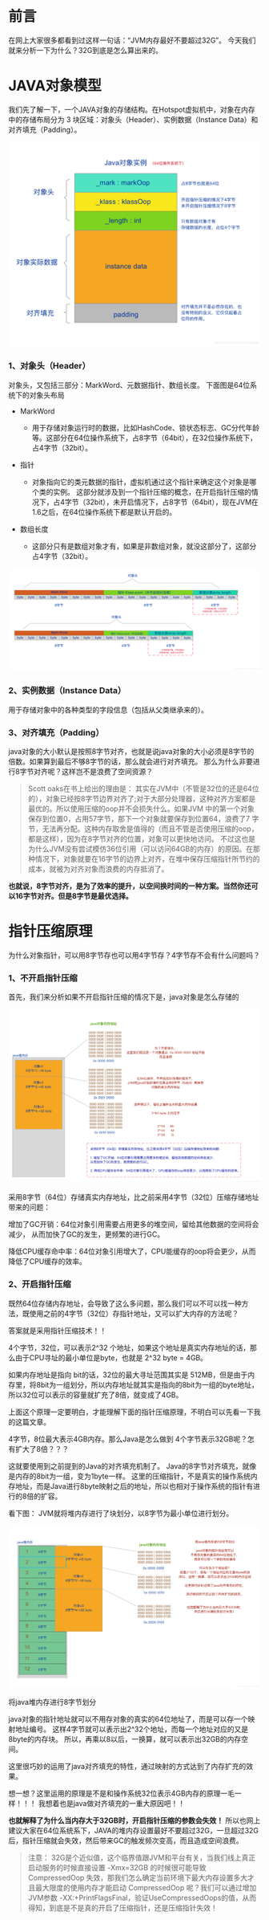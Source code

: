 # 前言
在网上大家很多都看到过这样一句话：“JVM内存最好不要超过32G”。
今天我们就来分析一下为什么？32G到底是怎么算出来的。



# JAVA对象模型
我们先了解一下，一个JAVA对象的存储结构。在Hotspot虚拟机中，对象在内存中的存储布局分为 3 块区域：对象头（Header）、实例数据（Instance Data）和对齐填充（Padding）。

![在这里插入图片描述](../图片/watermark,type_ZmFuZ3poZW5naGVpdGk,shadow_10,text_aHR0cHM6Ly9ibG9nLmNzZG4ubmV0L2xpdWppYW55YW5nYmo=,size_16,color_FFFFFF,t_70-20220418212116403.png)

### 1、对象头（Header）
对象头，又包括三部分：MarkWord、元数据指针、数组长度。
下面图是64位系统下的对象头布局

- MarkWord
  - 用于存储对象运行时的数据，比如HashCode、锁状态标志、GC分代年龄等。这部分在64位操作系统下，占8字节（64bit），在32位操作系统下，占4字节（32bit）。

- 指针
  - 对象指向它的类元数据的指针，虚拟机通过这个指针来确定这个对象是哪个类的实例。
    这部分就涉及到一个指针压缩的概念，在开启指针压缩的情况下，占4字节（32bit），未开启情况下，占8字节（64bit），现在JVM在1.6之后，在64位操作系统下都是默认开启的。

- 数组长度
  - 这部分只有是数组对象才有，如果是非数组对象，就没这部分了，这部分占4字节（32bit）。

![java对象头](../图片/watermark,type_ZmFuZ3poZW5naGVpdGk,shadow_10,text_aHR0cHM6Ly9ibG9nLmNzZG4ubmV0L2xpdWppYW55YW5nYmo=,size_16,color_FFFFFF,t_70-20220418212438351.png)



### 2、实例数据（Instance Data）
用于存储对象中的各种类型的字段信息（包括从父类继承来的）。



### 3、对齐填充（Padding）
java对象的大小默认是按照8字节对齐，也就是说java对象的大小必须是8字节的倍数。如果算到最后不够8字节的话，那么就会进行对齐填充。
那么为什么非要进行8字节对齐呢？这样岂不是浪费了空间资源？

> Scott oaks在书上给出的理由是：
> 其实在JVM中（不管是32位的还是64位的），对象已经按8字节边界对齐了;对于大部分处理器，这种对齐方案都是最优的。所以使用压缩的oop并不会损失什么。如果JVM
> 中的第一个对象保存到位置0，占用57字节，那下一个对象就要保存到位置64，浪费了7
> 字节，无法再分配。这种内存取舍是值得的（而且不管是否使用压缩的oop，都是这样），因为在8字节对齐的位置，对象可以更快地访问。
> 不过这也是为什么JVM没有尝试模仿36位引用（可以访问64GB的内存）的原因。在那种情况下，对象就要在16字节的边界上对齐，在堆中保存压缩指针所节约的成本，就被为对齐对象而浪费的内存抵消了。

**也就说，8字节对齐，是为了效率的提升，以空间换时间的一种方案。当然你还可以16字节对齐。但是8字节是最优选择。**



# 指针压缩原理
为什么对象指针，可以用8字节存也可以用4字节存？4字节存不会有什么问题吗？

### 1、不开启指针压缩
首先，我们来分析如果不开启指针压缩的情况下是，java对象是怎么存储的

![在这里插入图片描述](../图片/watermark,type_ZmFuZ3poZW5naGVpdGk,shadow_10,text_aHR0cHM6Ly9ibG9nLmNzZG4ubmV0L2xpdWppYW55YW5nYmo=,size_16,color_FFFFFF,t_70-20220418212533508.png)

采用8字节（64位）存储真实内存地址，比之前采用4字节（32位）压缩存储地址带来的问题：

增加了GC开销：64位对象引用需要占用更多的堆空间，留给其他数据的空间将会减少，
从而加快了GC的发生，更频繁的进行GC。

降低CPU缓存命中率：64位对象引用增大了，CPU能缓存的oop将会更少，从而降低了CPU缓存的效率。



### 2、开启指针压缩
既然64位存储内存地址，会导致了这么多问题，那么我们可以不可以找一种方法，既使用之前的4字节（32位）存指针地址，又可以扩大内存的方法呢？

答案就是采用指针压缩技术！！

4个字节，32位，可以表示2^32 个地址，如果这个地址是真实内存地址的话，那么由于CPU寻址的最小单位是byte，也就是 2^32 byte = 4GB。

如果内存地址是指向 bit的话，32位的最大寻址范围其实是 512MB，但是由于内存里，将8bit为一组划分，所以内存地址就其实是指向的8bit为一组的byte地址，所以32位可以表示的容量就扩充了8倍，就变成了4GB。

上面这个原理一定要明白，才能理解下面的指针压缩原理，不明白可以先看一下我的这篇文章。

4字节，8位最大表示4GB内存。那么Java是怎么做到 4个字节表示32GB呢？怎有扩大了8倍？？？

这就要使用到之前提到的Java的对齐填充机制了。
Java的8字节对齐填充，就像是内存的8bit为一组，变为1byte一样。
这里的压缩指针，不是真实的操作系统内存地址，而是Java进行8byte映射之后的地址，所以也相对于操作系统的指针有进行的8倍的扩容。

看下图：
JVM就将堆内存进行了块划分，以8字节为最小单位进行划分。

![在这里插入图片描述](../图片/watermark,type_ZmFuZ3poZW5naGVpdGk,shadow_10,text_aHR0cHM6Ly9ibG9nLmNzZG4ubmV0L2xpdWppYW55YW5nYmo=,size_16,color_FFFFFF,t_70-20220418212926084.png)

将java堆内存进行8字节划分

java对象的指针地址就可以不用存对象的真实的64位地址了，而是可以存一个映射地址编号。
这样4字节就可以表示出2^32个地址，而每一个地址对应的又是8byte的内存块。
所以，再乘以8以后，一换算，就可以表示出32GB的内存空间。

这里很巧妙的运用了java对齐填充的特性，通过映射的方式达到了内存扩充的效果。

想一想？这里运用的原理是不是和操作系统32位表示4GB内存的原理一毛一样！！！
我想着也是java做对齐填充的一重大原因吧！！

**也就解释了为什么当内存大于32GB时，开启指针压缩的参数会失效！**
所以也网上建议大家在64位系统系下，JAVA的堆内存设置最好不要超过32G，一旦超过32G后，指针压缩就会失效，然后带来GC的触发频次变高，而且造成空间浪费。

> 注意：
> 32G是个近似值，这个临界值跟JVM和平台有关，当我们线上真正启动服务的时候直接设置 -Xmx=32GB 的时候很可能导致 CompressedOop 失效，那我们怎么确定当前环境下最大内存设置多大才且最大限度的使用内存才能启动 CompressedOop 呢？我们可以通过增加JVM参数 -XX:+PrintFlagsFinal，验证UseCompressedOops的值，从而得知，到底是不是真的开启了压缩指针，还是压缩指针失效！